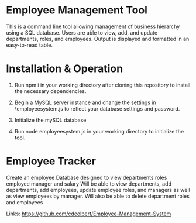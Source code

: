 # Employee Management Tool

This is a command line tool allowing management of business hierarchy using a SQL database. Users are able to view, add, and update departments, roles, and employees. Output is displayed and formatted in an easy-to-read table.



# Installation & Operation

1. Run npm i in your working directory after cloning this repository to install the necessary dependencies.

2. Begin a MySQL server instance and change the settings in \employeesystem.js to reflect your database settings and password.

3. Initialize the mySQL database

4. Run node employeesystem.js in your working directory to initialize the tool.

# Employee Tracker

Create an employee Database designed to view departments roles employee manager and salary
Will be able to view departments, add departments, add employees, update employee roles, and managers as well as view employees by manager.
Will also be able to delete department roles and employees


Links:
https://github.com/cdcolbert/Employee-Management-System